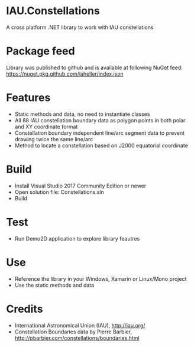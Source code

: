 # IAU.Constellations
A cross platform .NET library to work with IAU constellations

Package feed
============
Library was published to github and is available at following NuGet feed:
https://nuget.pkg.github.com/laheller/index.json

Features
========
- Static methods and data, no need to instantiate classes
- All 88 IAU constellation boundary data as polygon points in both polar and XY coordinate format
- Constellation boundary independent line/arc segment data to prevent drawing twice the same line/arc
- Method to locate a constellation based on J2000 equatorial coordinate 

Build
=====
- Install Visual Studio 2017 Community Edition or newer
- Open solution file: Constellations.sln
- Build

Test
====
- Run Demo2D application to explore library feautres

Use
===
- Reference the library in your Windows, Xamarin or Linux/Mono project
- Use the static methods and data

Credits
=======
- International Astronomical Union (IAU),
http://iau.org/
- Constellation Boundaries data by Pierre Barbier,
http://pbarbier.com/constellations/boundaries.html
